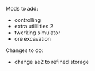 Mods to add:
  - controlling
  - extra utililities 2
  - twerking simulator
  - ore excavation


Changes to do:
  - change ae2 to refined storage
